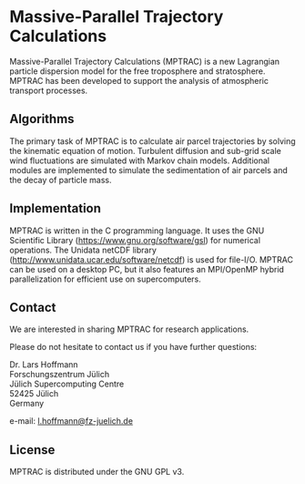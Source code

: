 # Massive-Parallel Trajectory Calculations

Massive-Parallel Trajectory Calculations (MPTRAC) is a new
Lagrangian particle dispersion model for the free troposphere
and stratosphere. MPTRAC has been developed to support
the analysis of atmospheric transport processes.

## Algorithms

The primary task of MPTRAC is to calculate air parcel trajectories by
solving the kinematic equation of motion. Turbulent diffusion and
sub-grid scale wind fluctuations are simulated with Markov chain models.
Additional modules are implemented to simulate the sedimentation
of air parcels and the decay of particle mass.

## Implementation

MPTRAC is written in the C programming language. It uses the
GNU Scientific Library (https://www.gnu.org/software/gsl) for
numerical operations. The Unidata netCDF library
(http://www.unidata.ucar.edu/software/netcdf) is used for
file-I/O. MPTRAC can be used on a desktop PC, but it also features
an MPI/OpenMP hybrid parallelization for efficient use on supercomputers.

## Contact

We are interested in sharing MPTRAC for research applications.

Please do not hesitate to contact us if you have further questions:

Dr. Lars Hoffmann  
Forschungszentrum Jülich  
Jülich Supercomputing Centre  
52425 Jülich  
Germany

e-mail: l.hoffmann@fz-juelich.de

## License

MPTRAC is distributed under the GNU GPL v3.
